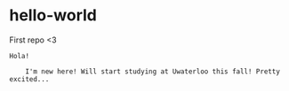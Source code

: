 # hello-world
First repo &lt;3
	
	Hola! 
	
		I'm new here! Will start studying at Uwaterloo this fall! Pretty excited...
		
		
